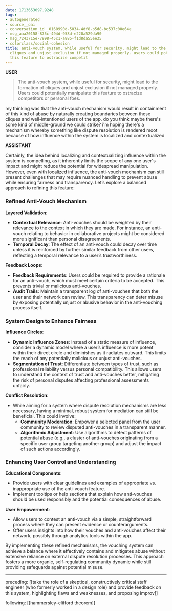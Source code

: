 ```yaml
---
date: 1713653097.9248
tags:
- autogenerated
- source__oai
- conversation_id__0160990d-5034-4df8-b5d8-bc537c00e64e
- msg_aaa20158-875c-494d-958d-e220a529da90
- msg_7243715e-7998-45c1-a885-f1d8da55ee35
- colorclass/social-cohesion
title: anti-vouch system, while useful for security, might lead to the formation of
  cliques and unjust exclusion if not managed properly. users could potentially manipulate
  this feature to ostracize competit
---
```


**USER**

>The anti-vouch system, while useful for security, might lead to the formation of cliques and unjust exclusion if not managed properly. Users could potentially manipulate this feature to ostracize competitors or personal foes.

my thinking was that the anti-vouch mechanism would result in containment of this kind of abuse by naturally creating boundaries between these cliques and well-intentioned users of the app. do you think maybe there's some kind of middle-ground we could strike? i'm hoping there's a mechanism whereby something like dispute resolution is rendered moot because of how influence within the system is localized and contextualized


**ASSISTANT**

Certainly, the idea behind localizing and contextualizing influence within the system is compelling, as it inherently limits the scope of any one user's impact and might reduce the potential for widespread manipulation. However, even with localized influence, the anti-vouch mechanism can still present challenges that may require nuanced handling to prevent abuse while ensuring fairness and transparency. Let’s explore a balanced approach to refining this feature:

### Refined Anti-Vouch Mechanism

**Layered Validation**:
- **Contextual Relevance**: Anti-vouches should be weighted by their relevance to the context in which they are made. For instance, an anti-vouch relating to behavior in collaborative projects might be considered more significant than personal disagreements.
- **Temporal Decay**: The effect of an anti-vouch could decay over time unless it is reinforced by further similar feedback from other users, reflecting a temporal relevance to a user’s trustworthiness.

**Feedback Loops**:
- **Feedback Requirements**: Users could be required to provide a rationale for an anti-vouch, which must meet certain criteria to be accepted. This prevents trivial or malicious anti-vouches.
- **Audit Trails**: Maintain a transparent log of anti-vouches that both the user and their network can review. This transparency can deter misuse by exposing potentially unjust or abusive behavior in the anti-vouching process itself.

### System Design to Enhance Fairness

**Influence Circles**:
- **Dynamic Influence Zones**: Instead of a static measure of influence, consider a dynamic model where a user’s influence is more potent within their direct circle and diminishes as it radiates outward. This limits the reach of any potentially malicious or unjust anti-vouches.
- **Segmentation of Trust**: Differentiate between types of trust, such as professional reliability versus personal compatibility. This allows users to understand the context of trust and anti-vouches better, mitigating the risk of personal disputes affecting professional assessments unfairly.

**Conflict Resolution**:
- While aiming for a system where dispute resolution mechanisms are less necessary, having a minimal, robust system for mediation can still be beneficial. This could involve:
  - **Community Moderation**: Empower a selected panel from the user community to review disputed anti-vouches in a transparent manner.
  - **Algorithmic Adjustment**: Use algorithms to detect patterns of potential abuse (e.g., a cluster of anti-vouches originating from a specific user group targeting another group) and adjust the impact of such actions accordingly.

### Enhancing User Control and Understanding

**Educational Components**:
- Provide users with clear guidelines and examples of appropriate vs. inappropriate use of the anti-vouch feature.
- Implement tooltips or help sections that explain how anti-vouches should be used responsibly and the potential consequences of abuse.

**User Empowerment**:
- Allow users to contest an anti-vouch via a simple, straightforward process where they can present evidence or counterarguments.
- Offer users insights into how their vouches and anti-vouches affect their network, possibly through analytics tools within the app.

By implementing these refined mechanisms, the vouching system can achieve a balance where it effectively contains and mitigates abuse without extensive reliance on external dispute resolution processes. This approach fosters a more organic, self-regulating community dynamic while still providing safeguards against potential misuse.


---

preceding: [[take the role of a skeptical, constructively critical staff engineer (who formerly worked in a design role) and provide feedback on this system, highlighting flaws and weaknesses, and proposing improv]]  


following: [[hammersley–clifford theorem]]